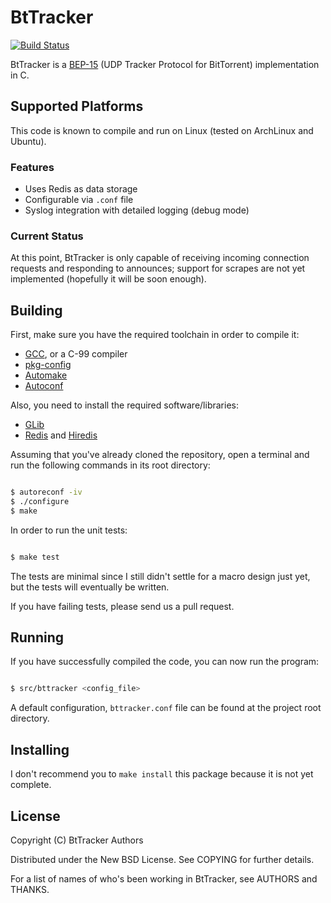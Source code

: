 # BtTracker

[![Build Status](https://travis-ci.org/danielfm/bttracker.png?branch=master)](https://travis-ci.org/danielfm/bttracker)

BtTracker is a [BEP-15](http://www.bittorrent.org/beps/bep_0015.html) (UDP
Tracker Protocol for BitTorrent) implementation in C.

## Supported Platforms

This code is known to compile and run on Linux (tested on ArchLinux and Ubuntu).

### Features

* Uses Redis as data storage
* Configurable via `.conf` file
* Syslog integration with detailed logging (debug mode)

### Current Status

At this point, BtTracker is only capable of receiving incoming connection
requests and responding to announces; support for scrapes are not yet
implemented (hopefully it will be soon enough).

## Building

First, make sure you have the required toolchain in order to compile it:

* [GCC](http://gcc.gnu.org/), or a C-99 compiler
* [pkg-config](http://www.freedesktop.org/wiki/Software/pkg-config/)
* [Automake](http://www.gnu.org/software/automake/)
* [Autoconf](http://www.gnu.org/software/autoconf/‎)

Also, you need to install the required software/libraries:

* [GLib](https://developer.gnome.org/glib/)
* [Redis](http://redis.io/) and [Hiredis](https://github.com/redis/hiredis/)

Assuming that you've already cloned the repository, open a terminal and run the
following commands in its root directory:

````bash

$ autoreconf -iv
$ ./configure
$ make
````

In order to run the unit tests:

````bash

$ make test
````

The tests are minimal since I still didn't settle for a macro design just yet,
but the tests will eventually be written.

If you have failing tests, please send us a pull request.

## Running

If you have successfully compiled the code, you can now run the program:

````bash

$ src/bttracker <config_file>
````

A default configuration, `bttracker.conf` file can be found at the project
root directory.

## Installing

I don't recommend you to `make install` this package because it is not yet
complete.

## License

Copyright (C) BtTracker Authors

Distributed under the New BSD License. See COPYING for further details.

For a list of names of who's been working in BtTracker, see AUTHORS and THANKS.

